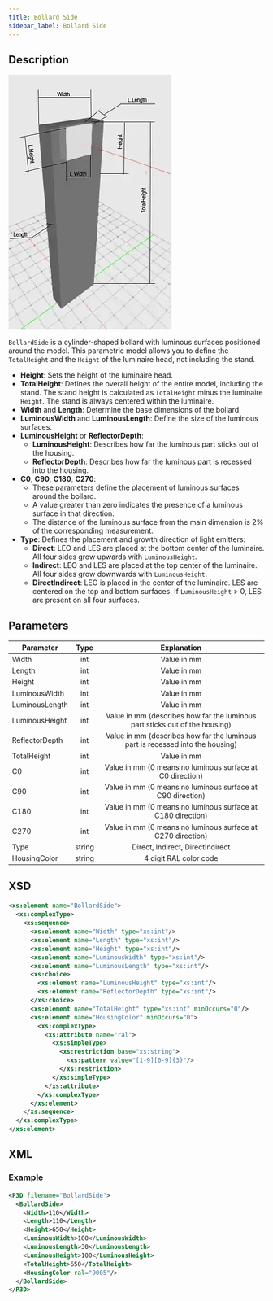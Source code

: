 ```yaml
---
title: Bollard Side
sidebar_label: Bollard Side
---
```


## Description

![Bollard Side](/img/docs/geometry/parametric/bollard-side.webp)

`BollardSide` is a cylinder-shaped bollard with luminous surfaces positioned around the model. This parametric model allows you to define the `TotalHeight` and the `Height` of the luminaire head, not including the stand.

- **Height**: Sets the height of the luminaire head.
- **TotalHeight**: Defines the overall height of the entire model, including the stand. The stand height is calculated as `TotalHeight` minus the luminaire `Height`. The stand is always centered within the luminaire.
- **Width** and **Length**: Determine the base dimensions of the bollard.
- **LuminousWidth** and **LuminousLength**: Define the size of the luminous surfaces.
- **LuminousHeight** or **ReflectorDepth**:
  - **LuminousHeight**: Describes how far the luminous part sticks out of the housing.
  - **ReflectorDepth**: Describes how far the luminous part is recessed into the housing.
- **C0**, **C90**, **C180**, **C270**:
  - These parameters define the placement of luminous surfaces around the bollard.
  - A value greater than zero indicates the presence of a luminous surface in that direction.
  - The distance of the luminous surface from the main dimension is 2% of the corresponding measurement.
- **Type**: Defines the placement and growth direction of light emitters:
  - **Direct**: LEO and LES are placed at the bottom center of the luminaire. All four sides grow upwards with `LuminousHeight`.
  - **Indirect**: LEO and LES are placed at the top center of the luminaire. All four sides grow downwards with `LuminousHeight`.
  - **DirectIndirect**: LEO is placed in the center of the luminaire. LES are centered on the top and bottom surfaces. If `LuminousHeight` > 0, LES are present on all four surfaces.

## Parameters

| Parameter        | Type    | Explanation                                                                                      |
| ---------------- | :-----: | :------------------------------------------------------------------------------------------------: |
| Width            | int     | Value in mm                                                                                      |
| Length           | int     | Value in mm                                                                                      |
| Height           | int     | Value in mm                                                                                      |
| LuminousWidth    | int     | Value in mm                                                                                      |
| LuminousLength   | int     | Value in mm                                                                                      |
| LuminousHeight   | int     | Value in mm (describes how far the luminous part sticks out of the housing)                       |
| ReflectorDepth   | int     | Value in mm (describes how far the luminous part is recessed into the housing)                     |
| TotalHeight      | int     | Value in mm                                                                                      |
| C0               | int     | Value in mm (0 means no luminous surface at C0 direction)                                         |
| C90              | int     | Value in mm (0 means no luminous surface at C90 direction)                                        |
| C180             | int     | Value in mm (0 means no luminous surface at C180 direction)                                       |
| C270             | int     | Value in mm (0 means no luminous surface at C270 direction)                                       |
| Type             | string  | Direct, Indirect, DirectIndirect                                                                  |
| HousingColor     | string  | 4 digit RAL color code                                                                            |

## XSD

```xml
<xs:element name="BollardSide">
  <xs:complexType>
    <xs:sequence>
      <xs:element name="Width" type="xs:int"/>
      <xs:element name="Length" type="xs:int"/>
      <xs:element name="Height" type="xs:int"/>
      <xs:element name="LuminousWidth" type="xs:int"/>
      <xs:element name="LuminousLength" type="xs:int"/>
      <xs:choice>
        <xs:element name="LuminousHeight" type="xs:int"/>
        <xs:element name="ReflectorDepth" type="xs:int"/>
      </xs:choice>
      <xs:element name="TotalHeight" type="xs:int" minOccurs="0"/>
      <xs:element name="HousingColor" minOccurs="0">
        <xs:complexType>
          <xs:attribute name="ral">
            <xs:simpleType>
              <xs:restriction base="xs:string">
                <xs:pattern value="[1-9][0-9]{3}"/>
              </xs:restriction>
            </xs:simpleType>
          </xs:attribute>
        </xs:complexType>
      </xs:element>
    </xs:sequence>
  </xs:complexType>
</xs:element>
```

## XML
### Example

```xml
<P3D filename="BollardSide">
  <BollardSide>
    <Width>110</Width>
    <Length>110</Length>
    <Height>650</Height>
    <LuminousWidth>100</LuminousWidth>
    <LuminousLength>30</LuminousLength>
    <LuminousHeight>100</LuminousHeight>
    <TotalHeight>650</TotalHeight>
    <HousingColor ral="9005"/> 
  </BollardSide>
</P3D>
```

